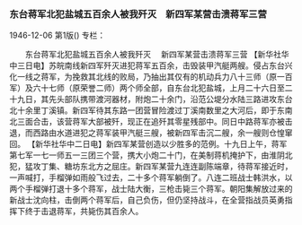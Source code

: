 ### 东台蒋军北犯盐城五百余人被我歼灭　新四军某营击溃蒋军三营

1946-12-06
第1版()
专栏：

　　东台蒋军北犯盐城五百余人被我歼灭
  　新四军某营击溃蒋军三营
    【新华社华中三日电】苏皖南线新四军歼灭进犯蒋军五百余，击毁装甲汽艇两艘。侵占东台兴化一线之蒋军，为挽救其北线的败局，乃抽出其仅有的机动兵力八十三师（原一百军）及六十七师（原荣誉二师）两个师全部，自东台北犯盐城，上月二十六日至二十九日，其先头部队携带渡河器材，附炮二十余门，沿范公堤分水陆三路进攻东台北十余里丁溪镇。新四军待其东路一团营冒险渡过丁溪南数里之大河后，即于东南北三面合击，该营蒋军大部被歼，现正在追歼其零星残部中。同日中路蒋军亦被击退，而西路由水道进犯之蒋军装甲汽艇三艘，被新四军击沉二艘，余一艘则仓惶窜回。
    【新华社华中二日电】新四军某营创造以少胜多的范例。十九日上午，蒋军第七军一七一师五一三团三个营，携大小炮二十门，在美制蒋机掩护下，由淮阴北犯，猛攻丁集、糖坊东北方之屈庄。新四军某营九连连副陈端章，待蒋军接近时，一声喊打，手榴弹如雨般飞过去，二十多个蒋军躺倒了。八连二班战士韩洪水，以两个手榴弹打退十多个蒋军，战士陆大衡，三枪击毙三个蒋军。朝阳集解放过来的新战士沈向柱，击倒两个蒋军后，自己负伤，但仍坚持战斗，在全营指战员英勇指挥下终于击退蒋军，共毙伤其百余人。
